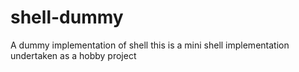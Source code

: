 # shell-dummy
A dummy implementation of shell
this is a mini shell implementation undertaken as a hobby project
